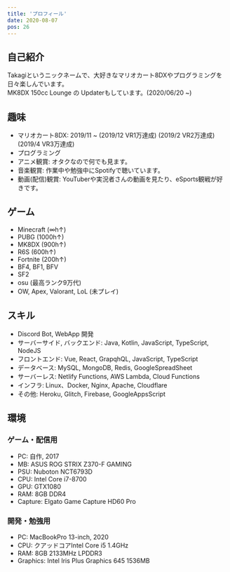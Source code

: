 ```yaml
---
title: 'プロフィール'
date: 2020-08-07
pos: 26
---
```


## 自己紹介
Takagiというニックネームで、大好きなマリオカート8DXやプログラミングを日々楽しんでいます。<br/>
MK8DX 150cc Lounge の Updaterもしています。(2020/06/20 ~) 

## 趣味
- マリオカート8DX: 2019/11 ~ (2019/12 VR1万達成) (2019/2 VR2万達成) (2019/4 VR3万達成)
- プログラミング
- アニメ観賞: オタクなので何でも見ます。
- 音楽観賞: 作業中や勉強中にSpotifyで聴いています。
- 動画(配信)観賞: YouTuberや実況者さんの動画を見たり、eSports観戦が好きです。

## ゲーム
- Minecraft (∞h↑)
- PUBG (1000h↑)
- MK8DX (900h↑)
- R6S (600h↑)
- Fortnite (200h↑)
- BF4, BF1, BFV
- SF2
- osu (最高ランク9万代)
- OW, Apex, Valorant, LoL (未プレイ)

## スキル
- Discord Bot, WebApp 開発
- サーバーサイド, バックエンド: Java, Kotlin, JavaScript, TypeScript, NodeJS
- フロントエンド: Vue, React, GrapqhQL, JavaScript, TypeScript
- データベース: MySQL, MongoDB, Redis, GoogleSpreadSheet
- サーバーレス: Netlify Functions, AWS Lambda, Cloud Functions
- インフラ: Linux、Docker, Nginx, Apache, Cloudflare
- その他: Heroku, Glitch, Firebase, GoogleAppsScript

## 環境

### ゲーム・配信用
- PC: 自作, 2017
- MB: ASUS ROG STRIX Z370-F GAMING
- PSU: Nuboton NCT6793D
- CPU: Intel Core i7-8700
- GPU: GTX1080
- RAM: 8GB DDR4
- Capture: Elgato Game Capture HD60 Pro

### 開発・勉強用
- PC: MacBookPro 13-inch, 2020
- CPU: クアッドコアIntel Core i5 1.4GHz
- RAM: 8GB 2133MHz LPDDR3
- Graphics: Intel Iris Plus Graphics 645 1536MB
